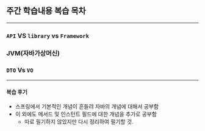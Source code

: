 ## 주간 학습내용 복습 목차

----

### `API` VS `library` vs `Framework`

### JVM(자바가상머신)

### `DTO` Vs `VO`



---

#### 복습 후기

- 스프링에서 기본적인 개념이 흔들려 자바의 개념에 대해서 공부함
- 이 외에도 메서드 및 인스턴트 필드에 대한 개념을 추가로 공부함
  - 따로 필기하지 않았지만 다시 정리하여 필기할 것.